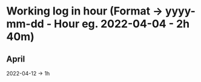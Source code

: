 # Working log in hour (Format -> yyyy-mm-dd - Hour eg. 2022-04-04 - 2h 40m)


## April

2022-04-12 -> 1h 
